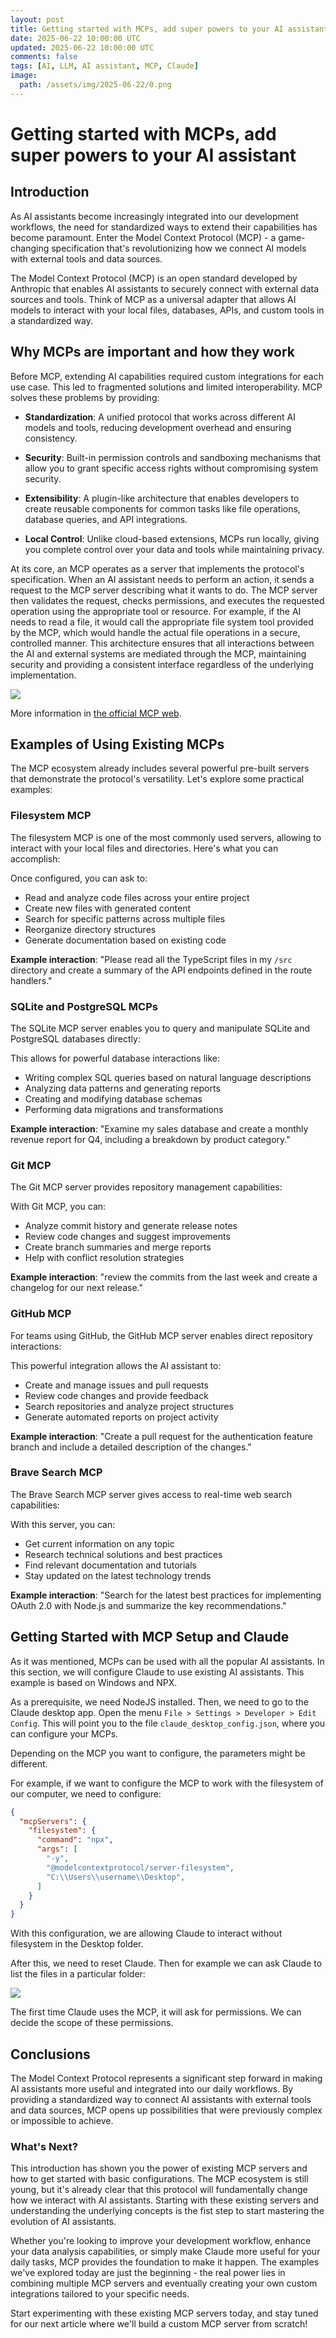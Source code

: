 ```yaml
---
layout: post
title: Getting started with MCPs, add super powers to your AI assistant
date: 2025-06-22 10:00:00 UTC
updated: 2025-06-22 10:00:00 UTC
comments: false
tags: [AI, LLM, AI assistant, MCP, Claude]
image:
  path: /assets/img/2025-06-22/0.png
---
```


# Getting started with MCPs, add super powers to your AI assistant

## Introduction

As AI assistants become increasingly integrated into our development workflows, the need for standardized ways to extend their capabilities has become paramount. Enter the Model Context Protocol (MCP) - a game-changing specification that's revolutionizing how we connect AI models with external tools and data sources.

The Model Context Protocol (MCP) is an open standard developed by Anthropic that enables AI assistants to securely connect with external data sources and tools. Think of MCP as a universal adapter that allows AI models to interact with your local files, databases, APIs, and custom tools in a standardized way.

## Why MCPs are important and how they work
Before MCP, extending AI capabilities required custom integrations for each use case. This led to fragmented solutions and limited interoperability. MCP solves these problems by providing:

- **Standardization**: A unified protocol that works across different AI models and tools, reducing development overhead and ensuring consistency.

- **Security**: Built-in permission controls and sandboxing mechanisms that allow you to grant specific access rights without compromising system security.

- **Extensibility**: A plugin-like architecture that enables developers to create reusable components for common tasks like file operations, database queries, and API integrations.

- **Local Control**: Unlike cloud-based extensions, MCPs run locally, giving you complete control over your data and tools while maintaining privacy.

At its core, an MCP operates as a server that implements the protocol's specification. When an AI assistant needs to perform an action, it sends a request to the MCP server describing what it wants to do. The MCP server then validates the request, checks permissions, and executes the requested operation using the appropriate tool or resource. For example, if the AI needs to read a file, it would call the appropriate file system tool provided by the MCP, which would handle the actual file operations in a secure, controlled manner. This architecture ensures that all interactions between the AI and external systems are mediated through the MCP, maintaining security and providing a consistent interface regardless of the underlying implementation.

![](/assets/img/2025-06-22/1.png)

More information in [the official MCP web](https://modelcontextprotocol.io/).

## Examples of Using Existing MCPs 

The MCP ecosystem already includes several powerful pre-built servers that demonstrate the protocol's versatility. Let's explore some practical examples:

### Filesystem MCP

The filesystem MCP is one of the most commonly used servers, allowing to interact with your local files and directories. Here's what you can accomplish:

Once configured, you can ask to:
- Read and analyze code files across your entire project
- Create new files with generated content
- Search for specific patterns across multiple files
- Reorganize directory structures
- Generate documentation based on existing code

**Example interaction**: "Please read all the TypeScript files in my `/src` directory and create a summary of the API endpoints defined in the route handlers."

### SQLite and PostgreSQL MCPs

The SQLite MCP server enables you to query and manipulate SQLite and PostgreSQL databases directly:

This allows for powerful database interactions like:
- Writing complex SQL queries based on natural language descriptions
- Analyzing data patterns and generating reports
- Creating and modifying database schemas
- Performing data migrations and transformations

**Example interaction**: "Examine my sales database and create a monthly revenue report for Q4, including a breakdown by product category."

### Git MCP

The Git MCP server provides repository management capabilities:

With Git MCP, you can:
- Analyze commit history and generate release notes
- Review code changes and suggest improvements
- Create branch summaries and merge reports
- Help with conflict resolution strategies

**Example interaction**: "review the commits from the last week and create a changelog for our next release."

### GitHub MCP

For teams using GitHub, the GitHub MCP server enables direct repository interactions:

This powerful integration allows the AI assistant to:
- Create and manage issues and pull requests
- Review code changes and provide feedback
- Search repositories and analyze project structures
- Generate automated reports on project activity

**Example interaction**: "Create a pull request for the authentication feature branch and include a detailed description of the changes."

### Brave Search MCP

The Brave Search MCP server gives access to real-time web search capabilities:

With this server, you can:
- Get current information on any topic
- Research technical solutions and best practices
- Find relevant documentation and tutorials
- Stay updated on the latest technology trends

**Example interaction**: "Search for the latest best practices for implementing OAuth 2.0 with Node.js and summarize the key recommendations."

## Getting Started with MCP Setup and Claude

As it was mentioned, MCPs can be used with all the popular AI assistants. In this section, we will configure Claude to use existing AI assistants. This example is based on Windows and NPX.

As a prerequisite, we need NodeJS installed. Then, we need to go to the Claude desktop app. Open the menu `File > Settings > Developer > Edit Config`. This will point you to the file `claude_desktop_config.json`, where you can configure your MCPs.

Depending on the MCP you want to configure, the parameters might be different. 

For example, if we want to configure the MCP to work with the filesystem of our computer, we need to configure:

```json
{
  "mcpServers": {
    "filesystem": {
      "command": "npx",
      "args": [
        "-y",
        "@modelcontextprotocol/server-filesystem",
        "C:\\Users\\username\\Desktop",
      ]
    }
  }
}
```
With this configuration, we are allowing Claude to interact without filesystem in the Desktop folder.

After this, we need to reset Claude. Then for example we can ask Claude to list the files in a particular folder:

![](/assets/img/2025-06-22/2.png)

The first time Claude uses the MCP, it will ask for permissions. We can decide the scope of these permissions.

## Conclusions

The Model Context Protocol represents a significant step forward in making AI assistants more useful and integrated into our daily workflows. By providing a standardized way to connect AI assistants with external tools and data sources, MCP opens up possibilities that were previously complex or impossible to achieve.

### What's Next?

This introduction has shown you the power of existing MCP servers and how to get started with basic configurations. The MCP ecosystem is still young, but it's already clear that this protocol will fundamentally change how we interact with AI assistants. Starting with these existing servers and understanding the underlying concepts is the fist step to start mastering the evolution of AI assistants.

Whether you're looking to improve your development workflow, enhance your data analysis capabilities, or simply make Claude more useful for your daily tasks, MCP provides the foundation to make it happen. The examples we've explored today are just the beginning - the real power lies in combining multiple MCP servers and eventually creating your own custom integrations tailored to your specific needs.

Start experimenting with these existing MCP servers today, and stay tuned for our next article where we'll build a custom MCP server from scratch!